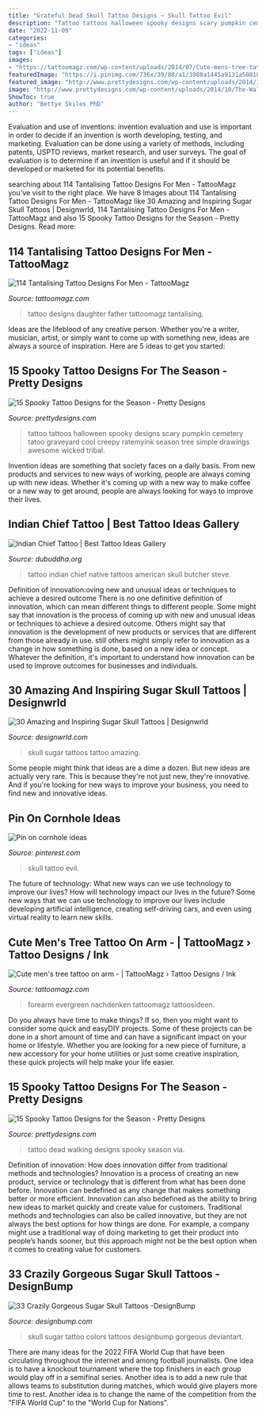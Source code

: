 ```yaml
---
title: "Grateful Dead Skull Tattoo Designs ~ Skull Tattoo Evil"
description: "Tattoo tattoos halloween spooky designs scary pumpkin cemetery tatoo graveyard cool creepy ratemyink season tree simple drawings awesome wicked tribal"
date: "2022-11-09"
categories:
- "ideas"
tags: ["ideas"]
images:
- "https://tattoomagz.com/wp-content/uploads/2014/07/Cute-mens-tree-tattoo-on-arm.jpg"
featuredImage: "https://i.pinimg.com/736x/39/88/a1/3988a1445a9131a5081829fb4618eb95--evil-skull-tattoo-skull-evil.jpg"
featured_image: "http://www.prettydesigns.com/wp-content/uploads/2014/10/The-Walking-Dead-Tattoo.jpg"
image: "http://www.prettydesigns.com/wp-content/uploads/2014/10/The-Walking-Dead-Tattoo.jpg"
ShowToc: true
author: "Bettye Skiles PhD"
---
```



Evaluation and use of inventions:
invention evaluation and use is important in order to decide if an invention is worth developing, testing, and marketing. Evaluation can be done using a variety of methods, including patents, USPTO reviews, market research, and user surveys. The goal of evaluation is to determine if an invention is useful and if it should be developed or marketed for its potential benefits.

	

		
searching about 114 Tantalising Tattoo Designs For Men - TattooMagz you've visit to the right place. We have 8 Images about 114 Tantalising Tattoo Designs For Men - TattooMagz like 30 Amazing and Inspiring Sugar Skull Tattoos | Designwrld, 114 Tantalising Tattoo Designs For Men - TattooMagz and also 15 Spooky Tattoo Designs for the Season - Pretty Designs. Read more:
		
    
## 114 Tantalising Tattoo Designs For Men - TattooMagz

<img loading=lazy src="http://tattoomagz.com/wp-content/uploads/Father-and-daughter-tattoo-tattoo-designs-for-men-900x900.jpg" onerror="this.onerror=null;this.src='https://tse3.mm.bing.net/th?id=OIP.9GlBkXHDuewZDJmcZLkc5QHaHa&amp;pid=15.1';" alt="114 Tantalising Tattoo Designs For Men - TattooMagz">

_Source: tattoomagz.com_

>tattoo designs daughter father tattoomagz tantalising. 

	

Ideas are the lifeblood of any creative person. Whether you're a writer, musician, artist, or simply want to come up with something new, ideas are always a source of inspiration. Here are 5 ideas to get you started: 

    
## 15 Spooky Tattoo Designs For The Season - Pretty Designs

<img loading=lazy src="http://www.prettydesigns.com/wp-content/uploads/2014/10/Pumpkin-Tattoos.jpg" onerror="this.onerror=null;this.src='https://tse2.mm.bing.net/th?id=OIP.9Eu-jpxcRHU_1WbBBxW2nAHaLH&amp;pid=15.1';" alt="15 Spooky Tattoo Designs for the Season - Pretty Designs">

_Source: prettydesigns.com_

>tattoo tattoos halloween spooky designs scary pumpkin cemetery tatoo graveyard cool creepy ratemyink season tree simple drawings awesome wicked tribal. 

	

Invention ideas are something that society faces on a daily basis. From new products and services to new ways of working, people are always coming up with new ideas. Whether it's coming up with a new way to make coffee or a new way to get around, people are always looking for ways to improve their lives. 

    
## Indian Chief Tattoo | Best Tattoo Ideas Gallery

<img loading=lazy src="http://www.dubuddha.org/wp-content/uploads/2015/10/Indian-Chief-Tattoo-by-Steve-Butcher.jpg" onerror="this.onerror=null;this.src='https://tse3.mm.bing.net/th?id=OIP.1Zi0APuGyrqNawXfFIYjkQHaJB&amp;pid=15.1';" alt="Indian Chief Tattoo | Best Tattoo Ideas Gallery">

_Source: dubuddha.org_

>tattoo indian chief native tattoos american skull butcher steve. 

	

Definition of innovation:oving new and unusual ideas or techniques to achieve a desired outcome
There is no one definitive definition of innovation, which can mean different things to different people. Some might say that innovation is the process of coming up with new and unusual ideas or techniques to achieve a desired outcome. Others might say that innovation is the development of new products or services that are different from those already in use. still others might simply refer to innovation as a change in how something is done, based on a new idea or concept. Whatever the definition, it's important to understand how innovation can be used to improve outcomes for businesses and individuals.

    
## 30 Amazing And Inspiring Sugar Skull Tattoos | Designwrld

<img loading=lazy src="http://designwrld.com/wp-content/uploads/2016/10/Sugar-Skull-Tattoo-15.jpg" onerror="this.onerror=null;this.src='https://tse1.mm.bing.net/th?id=OIP.t9_U1hfDZ01ZeJ_roD0ZKAHaHa&amp;pid=15.1';" alt="30 Amazing and Inspiring Sugar Skull Tattoos | Designwrld">

_Source: designwrld.com_

>skull sugar tattoos tattoo amazing. 

	

Some people might think that ideas are a dime a dozen. But new ideas are actually very rare. This is because they're not just new, they're innovative. And if you're looking for new ways to improve your business, you need to find new and innovative ideas.

    
## Pin On Cornhole Ideas

<img loading=lazy src="https://i.pinimg.com/736x/39/88/a1/3988a1445a9131a5081829fb4618eb95--evil-skull-tattoo-skull-evil.jpg" onerror="this.onerror=null;this.src='https://tse1.mm.bing.net/th?id=OIP.SXdiMVPwzPel3mesNDonAgHaKY&amp;pid=15.1';" alt="Pin on cornhole ideas">

_Source: pinterest.com_

>skull tattoo evil. 

	

The future of technology: What new ways can we use technology to improve our lives?
How will technology impact our lives in the future? Some new ways that we can use technology to improve our lives include developing artificial intelligence, creating self-driving cars, and even using virtual reality to learn new skills.

    
## Cute Men&#039;s Tree Tattoo On Arm - | TattooMagz › Tattoo Designs / Ink

<img loading=lazy src="https://tattoomagz.com/wp-content/uploads/2014/07/Cute-mens-tree-tattoo-on-arm.jpg" onerror="this.onerror=null;this.src='https://tse3.mm.bing.net/th?id=OIP.DZQItXWh9YwBoB9mR2254gHaLH&amp;pid=15.1';" alt="Cute men&#039;s tree tattoo on arm - | TattooMagz › Tattoo Designs / Ink">

_Source: tattoomagz.com_

>forearm evergreen nachdenken tattoomagz tattoosideen. 

	

Do you always have time to make things? If so, then you might want to consider some quick and easyDIY projects. Some of these projects can be done in a short amount of time and can have a significant impact on your home or lifestyle. Whether you are looking for a new piece of furniture, a new accessory for your home utilities or just some creative inspiration, these quick projects will help make your life easier.

    
## 15 Spooky Tattoo Designs For The Season - Pretty Designs

<img loading=lazy src="http://www.prettydesigns.com/wp-content/uploads/2014/10/The-Walking-Dead-Tattoo.jpg" onerror="this.onerror=null;this.src='https://tse2.mm.bing.net/th?id=OIP.Atr4p-lx34Y2pTk3OY4NHgHaLG&amp;pid=15.1';" alt="15 Spooky Tattoo Designs for the Season - Pretty Designs">

_Source: prettydesigns.com_

>tattoo dead walking designs spooky season via. 

	

Definition of innovation: How does innovation differ from traditional methods and technologies?
Innovation is a process of creating an new product, service or technology that is different from what has been done before. Innovation can bedefined as any change that makes something better or more efficient. Innovation can also bedefined as the ability to bring new ideas to market quickly and create value for customers. 
Traditional methods and technologies can also be called innovative, but they are not always the best options for how things are done. For example, a company might use a traditional way of doing marketing to get their product into people’s hands sooner, but this approach might not be the best option when it comes to creating value for customers.

    
## 33 Crazily Gorgeous Sugar Skull Tattoos -DesignBump

<img loading=lazy src="https://designbump.com/wp-content/uploads/2015/07/Sugar-Skull-Tattoo-images.jpg" onerror="this.onerror=null;this.src='https://tse2.mm.bing.net/th?id=OIP.8SMbs98cDdGj9rEWxtDR8AHaEO&amp;pid=15.1';" alt="33 Crazily Gorgeous Sugar Skull Tattoos -DesignBump">

_Source: designbump.com_

>skull sugar tattoo colors tattoos designbump gorgeous deviantart. 

	

There are many ideas for the 2022 FIFA World Cup that have been circulating throughout the internet and among football journalists. One idea is to have a knockout tournament where the top finishers in each group would play off in a semifinal series. Another idea is to add a new rule that allows teams to substitution during matches, which would give players more time to rest. Another idea is to change the name of the competition from the "FIFA World Cup" to the "World Cup for Nations".

